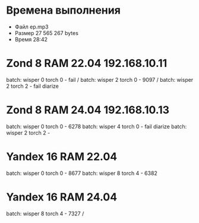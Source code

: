 # Времена выполнения

- Файл ep.mp3
- Размер 27 565 267 bytes
- Время 28:42

# Zond 8 RAM 22.04 192.168.10.11

batch: wisper 0 torch 0 - fail / 
batch: wisper 2 torch 0 - 9097 /
batch: wisper 2 torch 2 - fail diarize

# Zond 8 RAM 24.04 192.168.10.13

batch: wisper 0 torch 0 - 6278
batch: wisper 4 torch 0 - fail diarize
batch: wisper 2 torch 2 - 

# Yandex 16 RAM 22.04

batch: wisper 0 torch 0 - 8677
batch: wisper 8 torch 4 - 6382

# Yandex 16 RAM 24.04

batch: wisper 8 torch 4 - 7327 /
